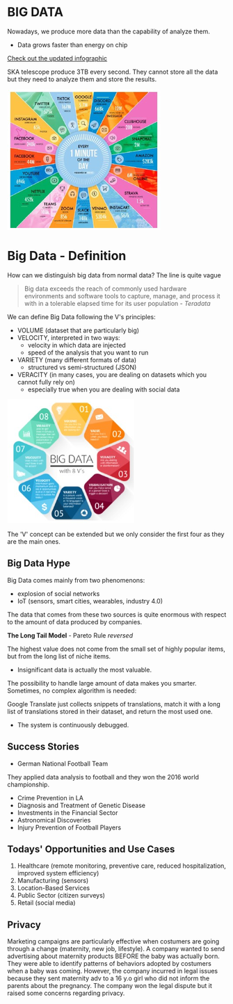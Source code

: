 # BIG DATA

Nowadays, we produce more data than the capability of analyze them.
- Data grows faster than energy on chip

[Check out the updated infographic](https://www.domo.com/learn/infographic/data-never-sleeps-9)

SKA telescope produce 3TB every second. 
They cannot store all the data but they need to analyze them and store the results.

![](domo.jpg)

# Big Data - Definition

How can we distinguish big data from normal data?
The line is quite vague


>Big data exceeds the reach of commonly used hardware environments and software tools to capture, manage, and process it with in a tolerable elapsed time for its user population
> *- Teradata*

We can define Big Data following the V's principles:

- VOLUME (dataset that are particularly big)
- VELOCITY, interpreted in two ways:
    - velocity in which data are injected 
    - speed of the analysis that you want to run
- VARIETY (many different formats of data)
    - structured vs semi-structured (JSON)
- VERACITY (in many cases, you are dealing on datasets which you cannot fully rely on)
    - especially true when you are dealing with social data 

![](datav.jpg)

The 'V' concept can be extended but we only consider the first four as they are the main ones.

## Big Data Hype

Big Data comes mainly from two phenomenons:
- explosion of social networks
- IoT (sensors, smart cities, wearables, industry 4.0)

The data that comes from these two sources is quite enormous with respect to the amount of data produced by companies. 

**The Long Tail Model** - Pareto Rule *reversed*

The highest value does not come from the small set of highly popular items, but from the long list of niche items.
- Insignificant data is actually the most valuable.

The possibility to handle large amount of data makes you smarter. Sometimes, no complex algorithm is needed:

Google Translate just collects snippets of translations, match it with a long list of translations stored in their dataset, and return the most used one.
- The system is continuously debugged.

## Success Stories

- German National Football Team

They applied data analysis to football and they won the 2016 world championship.

- Crime Prevention in LA
- Diagnosis and Treatment of Genetic Disease 
- Investments in the Financial Sector
- Astronomical Discoveries
- Injury Prevention of Football Players

## Todays' Opportunities and Use Cases

1. Healthcare (remote monitoring, preventive care, reduced hospitalization, improved system efficiency)
2. Manufacturing (sensors)
3. Location-Based Services
4. Public Sector (citizen surveys)
5. Retail (social media)

## Privacy

Marketing campaigns are particularly effective when costumers are going through a change (maternity, new job, lifestyle).
A company wanted to send advertising about maternity products BEFORE the baby was actually born. They were able to identify patterns of behaviors adopted by costumers when a baby was coming. 
However, the company incurred in legal issues because they sent maternity adv to a 16 y.o girl who did not inform the parents about the pregnancy.
The company won the legal dispute but it raised some concerns regarding privacy. 

